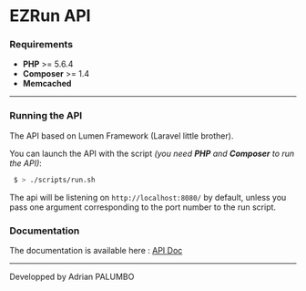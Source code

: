 # EZRun API

### Requirements

* **PHP** >= 5.6.4
* **Composer** >= 1.4
* **Memcached**

---
### Running the API

The API based on Lumen Framework (Laravel little brother).

You can launch the API with the script _(you need **PHP** and **Composer** to run the API)_:
 
 ```bash
  $ > ./scripts/run.sh
  ```
  
 The api will be listening on `http://localhost:8080/` by default, unless you pass one argument corresponding to the port number to the run script.
 
 ### Documentation
 
 The documentation is available here : [API Doc](./docs/api.md)


---

Developped by Adrian PALUMBO